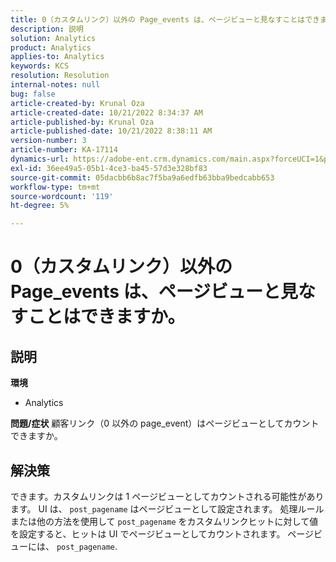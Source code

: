 ```yaml
---
title: 0（カスタムリンク）以外の Page_events は、ページビューと見なすことはできますか。
description: 説明
solution: Analytics
product: Analytics
applies-to: Analytics
keywords: KCS
resolution: Resolution
internal-notes: null
bug: false
article-created-by: Krunal Oza
article-created-date: 10/21/2022 8:34:37 AM
article-published-by: Krunal Oza
article-published-date: 10/21/2022 8:38:11 AM
version-number: 3
article-number: KA-17114
dynamics-url: https://adobe-ent.crm.dynamics.com/main.aspx?forceUCI=1&pagetype=entityrecord&etn=knowledgearticle&id=e0d0b62f-1b51-ed11-bba2-0022480867fb
exl-id: 36ee49a5-05b1-4ce3-ba45-57d3e328bf83
source-git-commit: 05dacbb6b8ac7f5ba9a6edfb63bba9bedcabb653
workflow-type: tm+mt
source-wordcount: '119'
ht-degree: 5%

---
```


# 0（カスタムリンク）以外の Page_events は、ページビューと見なすことはできますか。

## 説明

<b>環境</b>
- Analytics



<b>問題/症状</b>
顧客リンク（0 以外の page_event）はページビューとしてカウントできますか。


## 解決策


できます。カスタムリンクは 1 ページビューとしてカウントされる可能性があります。 UI は、 `post_pagename` はページビューとして設定されます。 処理ルールまたは他の方法を使用して `post_pagename` をカスタムリンクヒットに対して値を設定すると、ヒットは UI でページビューとしてカウントされます。 ページビューには、 `post_pagename`.
